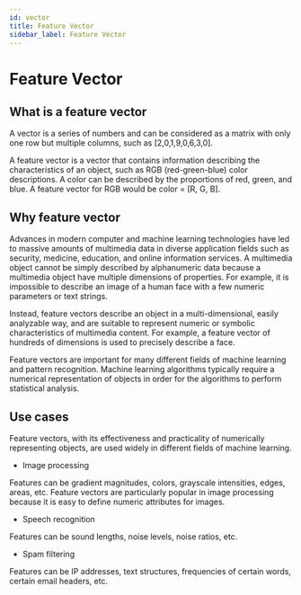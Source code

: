 ```yaml
---
id: vector
title: Feature Vector
sidebar_label: Feature Vector
---
```


# Feature Vector

## What is a feature vector
A vector is a series of numbers and can be considered as a matrix with only one row but multiple columns, such as \[2,0,1,9,0,6,3,0\].

A feature vector is a vector that contains information describing the characteristics of an object, such as RGB (red-green-blue) color descriptions. A color can be described by the proportions of red, green, and blue. A feature vector for RGB would be color = \[R, G, B\].

## Why feature vector
Advances in modern computer and machine learning technologies have led to massive amounts of multimedia data in diverse application fields such as security, medicine, education, and online information services. A multimedia object cannot be simply described by alphanumeric data because a multimedia object have multiple dimensions of properties. For example, it is impossible to describe an image of a human face with a few numeric parameters or text strings. 

Instead, feature vectors describe an object in a multi-dimensional, easily analyzable way, and are suitable to represent numeric or symbolic characteristics of multimedia content. For example, a feature vector of hundreds of dimensions is used to precisely describe a face.

Feature vectors are important for many different fields of machine learning and pattern recognition. Machine learning algorithms typically require a numerical representation of objects in order for the algorithms to perform statistical analysis.

## Use cases
Feature vectors, with its effectiveness and practicality of numerically representing objects, are used widely in different fields of machine learning. 

- Image processing

Features can be gradient magnitudes, colors, grayscale intensities, edges, areas, etc. Feature vectors are particularly popular in image processing because it is easy to define numeric attributes for images.

- Speech recognition

Features can be sound lengths, noise levels, noise ratios, etc.

- Spam filtering

Features can be IP addresses, text structures, frequencies of certain words, certain email headers, etc.

